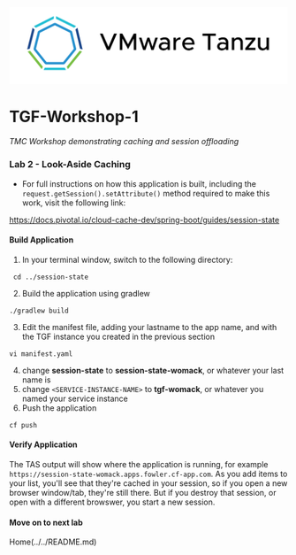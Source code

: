 ![VMware Tanzu Gemfire](/images/vmware-tanzu.png)
# TGF-Workshop-1
*TMC Workshop demonstrating caching and session offloading*

### Lab 2 - Look-Aside Caching
* For full instructions on how this application is built, including the `request.getSession().setAttribute()` method required to make this work, visit the following link: 

https://docs.pivotal.io/cloud-cache-dev/spring-boot/guides/session-state

#### Build Application
1. In your terminal window, switch to the following directory:
```
 cd ../session-state
```
2. Build the application using gradlew
```
./gradlew build
```
3. Edit the manifest file, adding your lastname to the app name, and <SERVICE-INSTANCE-NAME> with the TGF instance you created in the previous section
```
vi manifest.yaml
```
4. change **session-state** to **session-state-womack**, or whatever your last name is
5. change ``<SERVICE-INSTANCE-NAME>`` to **tgf-womack**, or whatever you named your service instance
6. Push the application
```
cf push
```

#### Verify Application
The TAS output will show where the application is running, for example `https://session-state-womack.apps.fowler.cf-app.com`. As you add items to your list, you'll see that they're cached in your session, so if you open a new browser window/tab, they're still there. But if you destroy that session, or open with a different browswer, you start a new session.

#### Move on to next lab

Home(../../README.md)
